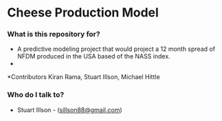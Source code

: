 # Cheese Production Model #



### What is this repository for? ###

* A predictive modeling project that would project a 12 month spread of NFDM produced in the USA based of the NASS index. 
* 

*Contributors
Kiran Rama, Stuart Illson, Michael Hittle


### Who do I talk to? ###

* Stuart Illson - (sillson88@gmail.com)
